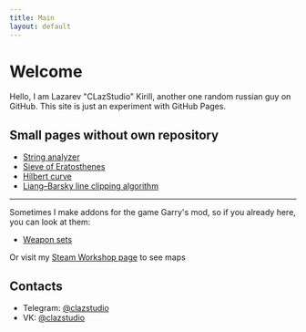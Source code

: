 ```yaml
---
title: Main
layout: default
---
```


# Welcome
Hello, I am Lazarev "CLazStudio" Kirill, another one random russian guy on GitHub.
This site is just an experiment with GitHub Pages.

## Small pages without own repository
- [String analyzer](repoless/stranalyzer)
- [Sieve of Eratosthenes](repoless/sieve)
- [Hilbert curve](repoless/hilbertcurve)
- [Liang–Barsky line clipping algorithm](repoless/line_clipping)

***

Sometimes I make addons for the game Garry's mod, so if you already here, you can look at them:
- [Weapon sets](https://clazstudio.github.io/gmod-lua-weaponsets)

Or visit my [Steam Workshop page](http://steamcommunity.com/id/CLazStudio/myworkshopfiles/) to see maps

## Contacts

- Telegram: [@clazstudio](https://t.me/clazstudio)
- VK: [@clazstudio](https://vk.me/clazstudio)